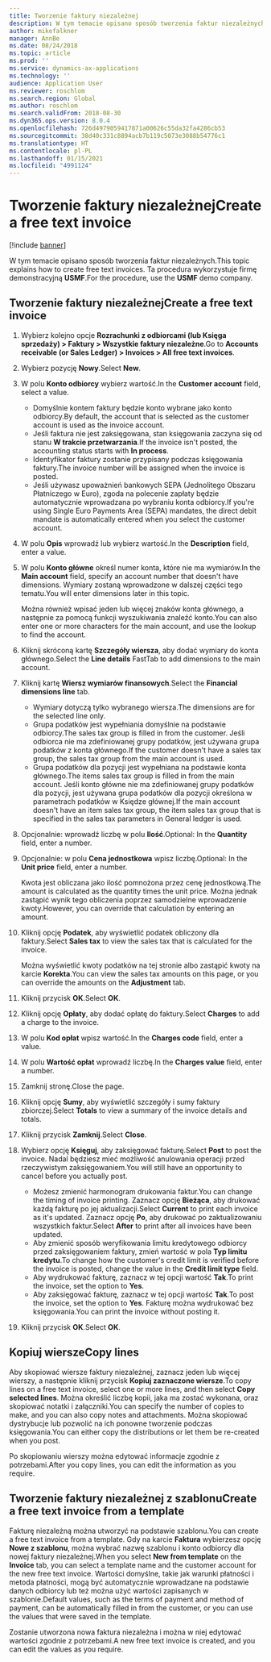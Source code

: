 ```yaml
---
title: Tworzenie faktury niezależnej
description: W tym temacie opisano sposób tworzenia faktur niezależnych.
author: mikefalkner
manager: AnnBe
ms.date: 08/24/2018
ms.topic: article
ms.prod: ''
ms.service: dynamics-ax-applications
ms.technology: ''
audience: Application User
ms.reviewer: roschlom
ms.search.region: Global
ms.author: roschlom
ms.search.validFrom: 2018-08-30
ms.dyn365.ops.version: 8.0.4
ms.openlocfilehash: 726d4979059417871a00626c55da32fa4286cb53
ms.sourcegitcommit: 38d40c331c8894acb7b119c5073e3088b54776c1
ms.translationtype: HT
ms.contentlocale: pl-PL
ms.lasthandoff: 01/15/2021
ms.locfileid: "4991124"
---
```

# <a name="create-a-free-text-invoice"></a><span data-ttu-id="7188c-103">Tworzenie faktury niezależnej</span><span class="sxs-lookup"><span data-stu-id="7188c-103">Create a free text invoice</span></span>

[!include [banner](../includes/banner.md)]

<span data-ttu-id="7188c-104">W tym temacie opisano sposób tworzenia faktur niezależnych.</span><span class="sxs-lookup"><span data-stu-id="7188c-104">This topic explains how to create free text invoices.</span></span> <span data-ttu-id="7188c-105">Ta procedura wykorzystuje firmę demonstracyjną **USMF**.</span><span class="sxs-lookup"><span data-stu-id="7188c-105">For the procedure, use the **USMF** demo company.</span></span>

## <a name="create-a-free-text-invoice"></a><span data-ttu-id="7188c-106">Tworzenie faktury niezależnej</span><span class="sxs-lookup"><span data-stu-id="7188c-106">Create a free text invoice</span></span>

1. <span data-ttu-id="7188c-107">Wybierz kolejno opcje **Rozrachunki z odbiorcami (lub Księga sprzedaży) \> Faktury \> Wszystkie faktury niezależne**.</span><span class="sxs-lookup"><span data-stu-id="7188c-107">Go to **Accounts receivable (or Sales Ledger) \> Invoices \> All free text invoices**.</span></span>
2. <span data-ttu-id="7188c-108">Wybierz pozycję **Nowy**.</span><span class="sxs-lookup"><span data-stu-id="7188c-108">Select **New**.</span></span>
3. <span data-ttu-id="7188c-109">W polu **Konto odbiorcy** wybierz wartość.</span><span class="sxs-lookup"><span data-stu-id="7188c-109">In the **Customer account** field, select a value.</span></span>

    * <span data-ttu-id="7188c-110">Domyślnie kontem faktury będzie konto wybrane jako konto odbiorcy.</span><span class="sxs-lookup"><span data-stu-id="7188c-110">By default, the account that is selected as the customer account is used as the invoice account.</span></span>
    * <span data-ttu-id="7188c-111">Jeśli faktura nie jest zaksięgowana, stan księgowania zaczyna się od stanu **W trakcie przetwarzania**.</span><span class="sxs-lookup"><span data-stu-id="7188c-111">If the invoice isn't posted, the accounting status starts with **In process**.</span></span>
    * <span data-ttu-id="7188c-112">Identyfikator faktury zostanie przypisany podczas księgowania faktury.</span><span class="sxs-lookup"><span data-stu-id="7188c-112">The invoice number will be assigned when the invoice is posted.</span></span>
    * <span data-ttu-id="7188c-113">Jeśli używasz upoważnień bankowych SEPA (Jednolitego Obszaru Płatniczego w Euro), zgoda na polecenie zapłaty będzie automatycznie wprowadzana po wybraniu konta odbiorcy.</span><span class="sxs-lookup"><span data-stu-id="7188c-113">If you're using Single Euro Payments Area (SEPA) mandates, the direct debit mandate is automatically entered when you select the customer account.</span></span>

4. <span data-ttu-id="7188c-114">W polu **Opis** wprowadź lub wybierz wartość.</span><span class="sxs-lookup"><span data-stu-id="7188c-114">In the **Description** field, enter a value.</span></span>
5. <span data-ttu-id="7188c-115">W polu **Konto główne** określ numer konta, które nie ma wymiarów.</span><span class="sxs-lookup"><span data-stu-id="7188c-115">In the **Main account** field, specify an account number that doesn't have dimensions.</span></span> <span data-ttu-id="7188c-116">Wymiary zostaną wprowadzone w dalszej części tego tematu.</span><span class="sxs-lookup"><span data-stu-id="7188c-116">You will enter dimensions later in this topic.</span></span>

    <span data-ttu-id="7188c-117">Można również wpisać jeden lub więcej znaków konta głównego, a następnie za pomocą funkcji wyszukiwania znaleźć konto.</span><span class="sxs-lookup"><span data-stu-id="7188c-117">You can also enter one or more characters for the main account, and use the lookup to find the account.</span></span>

6. <span data-ttu-id="7188c-118">Kliknij skróconą kartę **Szczegóły wiersza**, aby dodać wymiary do konta głównego.</span><span class="sxs-lookup"><span data-stu-id="7188c-118">Select the **Line details** FastTab to add dimensions to the main account.</span></span>
7. <span data-ttu-id="7188c-119">Kliknij kartę **Wiersz wymiarów finansowych**.</span><span class="sxs-lookup"><span data-stu-id="7188c-119">Select the **Financial dimensions line** tab.</span></span>

    * <span data-ttu-id="7188c-120">Wymiary dotyczą tylko wybranego wiersza.</span><span class="sxs-lookup"><span data-stu-id="7188c-120">The dimensions are for the selected line only.</span></span>
    * <span data-ttu-id="7188c-121">Grupa podatków jest wypełniania domyślnie na podstawie odbiorcy.</span><span class="sxs-lookup"><span data-stu-id="7188c-121">The sales tax group is filled in from the customer.</span></span> <span data-ttu-id="7188c-122">Jeśli odbiorca nie ma zdefiniowanej grupy podatków, jest używana grupa podatków z konta głównego.</span><span class="sxs-lookup"><span data-stu-id="7188c-122">If the customer doesn't have a sales tax group, the sales tax group from the main account is used.</span></span>
    * <span data-ttu-id="7188c-123">Grupa podatków dla pozycji jest wypełniana na podstawie konta głównego.</span><span class="sxs-lookup"><span data-stu-id="7188c-123">The items sales tax group is filled in from the main account.</span></span> <span data-ttu-id="7188c-124">Jeśli konto główne nie ma zdefiniowanej grupy podatków dla pozycji, jest używana grupa podatków dla pozycji określona w parametrach podatków w Księdze głównej.</span><span class="sxs-lookup"><span data-stu-id="7188c-124">If the main account doesn't have an item sales tax group, the item sales tax group that is specified in the sales tax parameters in General ledger is used.</span></span>

8. <span data-ttu-id="7188c-125">Opcjonalnie: wprowadź liczbę w polu **Ilość**.</span><span class="sxs-lookup"><span data-stu-id="7188c-125">Optional: In the **Quantity** field, enter a number.</span></span>
9. <span data-ttu-id="7188c-126">Opcjonalnie: w polu **Cena jednostkowa** wpisz liczbę.</span><span class="sxs-lookup"><span data-stu-id="7188c-126">Optional: In the **Unit price** field, enter a number.</span></span>

    <span data-ttu-id="7188c-127">Kwota jest obliczana jako ilość pomnożona przez cenę jednostkową.</span><span class="sxs-lookup"><span data-stu-id="7188c-127">The amount is calculated as the quantity times the unit price.</span></span> <span data-ttu-id="7188c-128">Można jednak zastąpić wynik tego obliczenia poprzez samodzielne wprowadzenie kwoty.</span><span class="sxs-lookup"><span data-stu-id="7188c-128">However, you can override that calculation by entering an amount.</span></span>

10. <span data-ttu-id="7188c-129">Kliknij opcję **Podatek**, aby wyświetlić podatek obliczony dla faktury.</span><span class="sxs-lookup"><span data-stu-id="7188c-129">Select **Sales tax** to view the sales tax that is calculated for the invoice.</span></span>

    <span data-ttu-id="7188c-130">Można wyświetlić kwoty podatków na tej stronie albo zastąpić kwoty na karcie **Korekta**.</span><span class="sxs-lookup"><span data-stu-id="7188c-130">You can view the sales tax amounts on this page, or you can override the amounts on the **Adjustment** tab.</span></span>

11. <span data-ttu-id="7188c-131">Kliknij przycisk **OK**.</span><span class="sxs-lookup"><span data-stu-id="7188c-131">Select **OK**.</span></span>
12. <span data-ttu-id="7188c-132">Kliknij opcję **Opłaty**, aby dodać opłatę do faktury.</span><span class="sxs-lookup"><span data-stu-id="7188c-132">Select **Charges** to add a charge to the invoice.</span></span>
13. <span data-ttu-id="7188c-133">W polu **Kod opłat** wpisz wartość.</span><span class="sxs-lookup"><span data-stu-id="7188c-133">In the **Charges code** field, enter a value.</span></span>
14. <span data-ttu-id="7188c-134">W polu **Wartość opłat** wprowadź liczbę.</span><span class="sxs-lookup"><span data-stu-id="7188c-134">In the **Charges value** field, enter a number.</span></span>
15. <span data-ttu-id="7188c-135">Zamknij stronę.</span><span class="sxs-lookup"><span data-stu-id="7188c-135">Close the page.</span></span>
16. <span data-ttu-id="7188c-136">Kliknij opcję **Sumy**, aby wyświetlić szczegóły i sumy faktury zbiorczej.</span><span class="sxs-lookup"><span data-stu-id="7188c-136">Select **Totals** to view a summary of the invoice details and totals.</span></span>
17. <span data-ttu-id="7188c-137">Kliknij przycisk **Zamknij**.</span><span class="sxs-lookup"><span data-stu-id="7188c-137">Select **Close**.</span></span>
18. <span data-ttu-id="7188c-138">Wybierz opcję **Księguj**, aby zaksięgować fakturę.</span><span class="sxs-lookup"><span data-stu-id="7188c-138">Select **Post** to post the invoice.</span></span> <span data-ttu-id="7188c-139">Nadal będziesz mieć możliwość anulowania operacji przed rzeczywistym zaksięgowaniem.</span><span class="sxs-lookup"><span data-stu-id="7188c-139">You will still have an opportunity to cancel before you actually post.</span></span>

    * <span data-ttu-id="7188c-140">Możesz zmienić harmonogram drukowania faktur.</span><span class="sxs-lookup"><span data-stu-id="7188c-140">You can change the timing of invoice printing.</span></span> <span data-ttu-id="7188c-141">Zaznacz opcję **Bieżąca**, aby drukować każdą fakturę po jej aktualizacji.</span><span class="sxs-lookup"><span data-stu-id="7188c-141">Select **Current** to print each invoice as it's updated.</span></span> <span data-ttu-id="7188c-142">Zaznacz opcję **Po**, aby drukować po zaktualizowaniu wszystkich faktur.</span><span class="sxs-lookup"><span data-stu-id="7188c-142">Select **After** to print after all invoices have been updated.</span></span>
    * <span data-ttu-id="7188c-143">Aby zmienić sposób weryfikowania limitu kredytowego odbiorcy przed zaksięgowaniem faktury, zmień wartość w pola **Typ limitu kredytu**.</span><span class="sxs-lookup"><span data-stu-id="7188c-143">To change how the customer's credit limit is verified before the invoice is posted, change the value in the **Credit limit type** field.</span></span>
    * <span data-ttu-id="7188c-144">Aby wydrukować fakturę, zaznacz w tej opcji wartość **Tak**.</span><span class="sxs-lookup"><span data-stu-id="7188c-144">To print the invoice, set the option to **Yes**.</span></span>
    * <span data-ttu-id="7188c-145">Aby zaksięgować fakturę, zaznacz w tej opcji wartość **Tak**.</span><span class="sxs-lookup"><span data-stu-id="7188c-145">To post the invoice, set the option to **Yes**.</span></span> <span data-ttu-id="7188c-146">Fakturę można wydrukować bez księgowania.</span><span class="sxs-lookup"><span data-stu-id="7188c-146">You can print the invoice without posting it.</span></span>

19. <span data-ttu-id="7188c-147">Kliknij przycisk **OK**.</span><span class="sxs-lookup"><span data-stu-id="7188c-147">Select **OK**.</span></span>

## <a name="copy-lines"></a><span data-ttu-id="7188c-148">Kopiuj wiersze</span><span class="sxs-lookup"><span data-stu-id="7188c-148">Copy lines</span></span>
<span data-ttu-id="7188c-149">Aby skopiować wiersze faktury niezależnej, zaznacz jeden lub więcej wierszy, a następnie kliknij przycisk **Kopiuj zaznaczone wiersze**.</span><span class="sxs-lookup"><span data-stu-id="7188c-149">To copy lines on a free text invoice, select one or more lines, and then select **Copy selected lines**.</span></span> <span data-ttu-id="7188c-150">Można określić liczbę kopii, jaka ma zostać wykonana, oraz skopiować notatki i załączniki.</span><span class="sxs-lookup"><span data-stu-id="7188c-150">You can specify the number of copies to make, and you can also copy notes and attachments.</span></span> <span data-ttu-id="7188c-151">Można skopiować dystrybucje lub pozwolić na ich ponowne tworzenie podczas księgowania.</span><span class="sxs-lookup"><span data-stu-id="7188c-151">You can either copy the distributions or let them be re-created when you post.</span></span>

<span data-ttu-id="7188c-152">Po skopiowaniu wierszy można edytować informacje zgodnie z potrzebami.</span><span class="sxs-lookup"><span data-stu-id="7188c-152">After you copy lines, you can edit the information as you require.</span></span>

## <a name="create-a-free-text-invoice-from-a-template"></a><span data-ttu-id="7188c-153">Tworzenie faktury niezależnej z szablonu</span><span class="sxs-lookup"><span data-stu-id="7188c-153">Create a free text invoice from a template</span></span>
<span data-ttu-id="7188c-154">Fakturę niezależną można utworzyć na podstawie szablonu.</span><span class="sxs-lookup"><span data-stu-id="7188c-154">You can create a free text invoice from a template.</span></span> <span data-ttu-id="7188c-155">Gdy na karcie **Faktura** wybierzesz opcję **Nowe z szablonu**, można wybrać nazwę szablonu i konto odbiorcy dla nowej faktury niezależnej.</span><span class="sxs-lookup"><span data-stu-id="7188c-155">When you select **New from template** on the **Invoice** tab, you can select a template name and the customer account for the new free text invoice.</span></span> <span data-ttu-id="7188c-156">Wartości domyślne, takie jak warunki płatności i metoda płatności, mogą być automatycznie wprowadzane na podstawie danych odbiorcy lub też można użyć wartości zapisanych w szablonie.</span><span class="sxs-lookup"><span data-stu-id="7188c-156">Default values, such as the terms of payment and method of payment, can be automatically filled in from the customer, or you can use the values that were saved in the template.</span></span>

<span data-ttu-id="7188c-157">Zostanie utworzona nowa faktura niezależna i można w niej edytować wartości zgodnie z potrzebami.</span><span class="sxs-lookup"><span data-stu-id="7188c-157">A new free text invoice is created, and you can edit the values as you require.</span></span>
